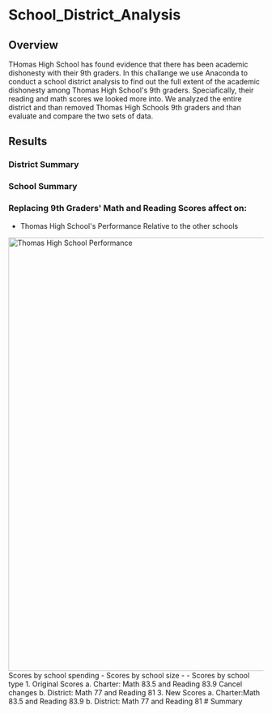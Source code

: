 # School_District_Analysis
## Overview 
THomas High School has found evidence that there has been academic dishonesty with their 9th graders. In this challange we use Anaconda to conduct a school district analysis to find out the full extent of the academic dishonesty among Thomas High School's 9th graders. Speciafically, their reading and math scores we looked more into. We analyzed the entire district and than removed Thomas High Schools 9th graders and than evaluate and compare the two sets of data.  
## Results
### District Summary
### School Summary 
### Replacing 9th Graders' Math and Reading Scores affect on: 
- Thomas High School's Performance Relative to the other schools 
<img width="855" alt="Thomas High School Performance" src="https://user-images.githubusercontent.com/95380887/160250771-ec18d761-6953-42f8-bcca-4ce3ba20d5c8.png">
Scores by school spending 
- Scores by school size 
- 
- Scores by school type 
  1. Original Scores 
     a. Charter: Math 83.5 and Reading 83.9
Cancel changes     b. District: Math 77 and Reading 81
  3. New Scores 
     a. Charter:Math 83.5 and Reading 83.9
     b. District: Math 77 and Reading 81
 # Summary 
